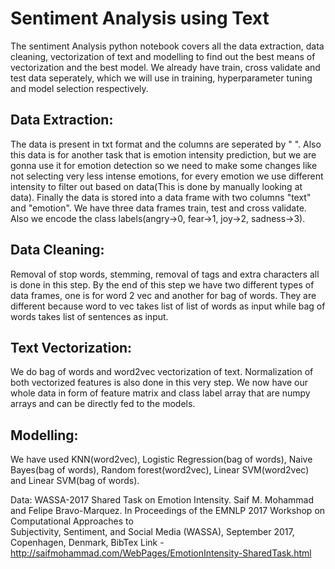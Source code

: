 # Sentiment Analysis using Text

The sentiment Analysis python notebook covers all the data extraction, data cleaning, vectorization of text and modelling to find out the best means of vectorization and
the best model. We already have train, cross validate and test data seperately, which we will use in training, hyperparameter tuning and model selection respectively.

## Data Extraction: 
The data is present in txt format and the columns are seperated by "  ". Also this data is for another task that is emotion intensity prediction, but we
are gonna use it for emotion detection so we need to make some changes like not selecting very less intense emotions, for every emotion we use different intensity to filter out 
based on data(This is done by manually looking at data). Finally the data is stored into a data frame with two columns "text" and "emotion". We have three data frames train, test 
and cross validate. Also we encode the class labels(angry->0, fear->1, joy->2, sadness->3).

## Data Cleaning: 
Removal of stop words, stemming, removal of tags and extra characters all is done in this step. By the end of this step we have two different types of data frames, 
one is for word 2 vec and another for bag of words. They are different because word to vec takes list of list of words as input while bag of words takes list of sentences as 
input.

## Text Vectorization: 
We do bag of words and word2vec vectorization of text. Normalization of both vectorized features is also done in this very step. We now have our whole data
in form of feature matrix and class label array that are numpy arrays and can be directly fed to the models.

## Modelling: 
We have used KNN(word2vec), Logistic Regression(bag of words), Naive Bayes(bag of words), Random forest(word2vec), Linear SVM(word2vec) and Linear SVM(bag of words). 


Data: 
WASSA-2017 Shared Task on Emotion Intensity. Saif M. Mohammad and Felipe Bravo-Marquez. In Proceedings of the EMNLP 2017 Workshop on Computational Approaches to          
Subjectivity, Sentiment, and Social Media (WASSA), September 2017, Copenhagen, Denmark, BibTex
Link - http://saifmohammad.com/WebPages/EmotionIntensity-SharedTask.html
